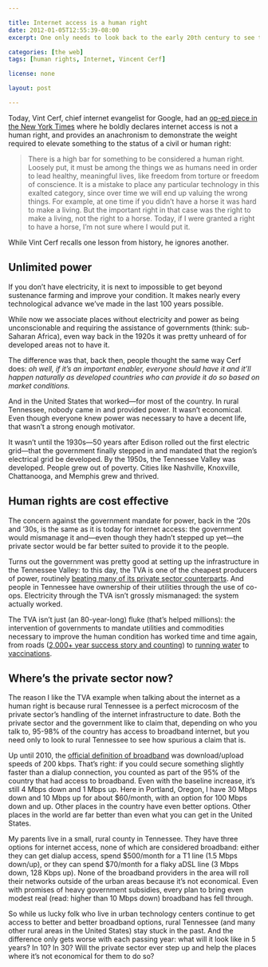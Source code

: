 ```yaml
---

title: Internet access is a human right
date: 2012-01-05T12:55:39-08:00
excerpt: One only needs to look back to the early 20th century to see the profound effect of making rights enablers themselves human rights.

categories: [the web]
tags: [human rights, Internet, Vincent Cerf]

license: none

layout: post

---
```


Today, Vint Cerf, chief internet evangelist for Google, had an [op-ed piece in the New York Times][1] where he boldly declares internet access is not a human right, and provides an anachronism to demonstrate the weight required to elevate something to the status of a civil or human right:

> There is a high bar for something to be considered a human right. Loosely put, it must be among the things we as humans need in order to lead healthy, meaningful lives, like freedom from torture or freedom of conscience. It is a mistake to place any particular technology in this exalted category, since over time we will end up valuing the wrong things. For example, at one time if you didn’t have a horse it was hard to make a living. But the important right in that case was the right to make a living, not the right to a horse. Today, if I were granted a right to have a horse, I’m not sure where I would put it.

While Vint Cerf recalls one lesson from history, he ignores another.

## Unlimited power

If you don’t have electricity, it is next to impossible to get beyond sustenance farming and improve your condition. It makes nearly every technological advance we’ve made in the last 100 years possible.

While now we associate places without electricity and power as being unconscionable and requiring the assistance of governments (think: sub-Saharan Africa), even way back in the 1920s it was pretty unheard of for developed areas not to have it.

The difference was that, back then, people thought the same way Cerf does: *oh well, if it’s an important enabler, everyone should have it and it’ll happen naturally as developed countries who can provide it do so based on market conditions.*

And in the United States that worked—for most of the country. In rural Tennessee, nobody came in and provided power. It wasn’t economical. Even though everyone knew power was necessary to have a decent life, that wasn’t a strong enough motivator.

It wasn’t until the 1930s—50 years after Edison rolled out the first electric grid—that the government finally stepped in and mandated that the region’s electrical grid be developed. By the 1950s, the Tennessee Valley was developed. People grew out of poverty. Cities like Nashville, Knoxville, Chattanooga, and Memphis grew and thrived.

## Human rights are cost effective

The concern against the government mandate for power, back in the ‘20s and ‘30s, is the same as it is today for internet access: the government would mismanage it and—even though they hadn’t stepped up yet—the private sector would be far better suited to provide it to the people.

Turns out the government was pretty good at setting up the infrastructure in the Tennessee Valley: to this day, the TVA is one of the cheapest producers of power, routinely [beating many of its private sector counterparts][2]. And people in Tennessee have ownership of their utilities through the use of co-ops. Electricity through the TVA isn’t grossly mismanaged: the system actually worked.

The TVA isn’t just (an 80-year-long) fluke (that’s helped millions): the intervention of governments to mandate utilities and commodities necessary to improve the human condition has worked time and time again, from roads ([2,000+ year success story and counting][3]) to [running water][4] to [vaccinations][5].

## Where’s the private sector now?

The reason I like the TVA example when talking about the internet as a human right is because rural Tennessee is a perfect microcosm of the private sector’s handling of the internet infrastructure to date. Both the private sector and the government like to claim that, depending on who you talk to, 95-98% of the country has access to broadband internet, but you need only to look to rural Tennessee to see how spurious a claim that is.

Up until 2010, the [official definition of broadband][6] was download/upload speeds of 200 kbps. That’s right: if you could secure something slightly faster than a dialup connection, you counted as part of the 95% of the country that had access to broadband. Even with the baseline increase, it’s still 4 Mbps down and 1 Mbps up. Here in Portland, Oregon, I have 30 Mbps down and 10 Mbps up for about $60/month, with an option for 100 Mbps down and up. Other places in the country have even better options. Other places in the world are far better than even what you can get in the United States.

My parents live in a small, rural county in Tennessee. They have three options for internet access, none of which are considered broadband: either they can get dialup access, spend $500/month for a T1 line (1.5 Mbps down/up), or they can spend $70/month for a flaky aDSL line (3 Mbps down, 128 Kbps up). None of the broadband providers in the area will roll their networks outside of the urban areas because it’s not economical. Even with promises of heavy government subsidies, every plan to bring even modest real (read: higher than 10 Mbps down) broadband has fell through.

So while us lucky folk who live in urban technology centers continue to get access to better and better broadband options, rural Tennessee (and many other rural areas in the United States) stay stuck in the past. And the difference only gets worse with each passing year: what will it look like in 5 years? In 10? In 30? Will the private sector ever step up and help the places where it’s not economical for them to do so?

[1]: http://www.nytimes.com/2012/01/05/opinion/internet-access-is-not-a-human-right.html "Internet Access Is Not a Human Right"
[2]: http://www.tva.com/abouttva/keyfacts.htm#ratescompare "TVA FAQ: How do TVA’s rates compare with those of other power companies?"
[3]: http://en.wikipedia.org/wiki/Roman_roads "Wikipedia article on Roman roads"
[4]: http://en.wikipedia.org/wiki/Water_supply_and_sanitation_in_the_United_States#Piped_water_supply_until_1948 "Wikipedia article on water supply before 1948"
[5]: http://en.wikipedia.org/wiki/Vaccinations#History "Wikipedia article on the history of vaccinations"
[6]: http://www.technewsworld.com/story/law/70480.html "Tech News World: FCC Raises the Broadband Bar"
